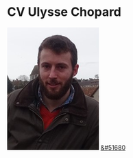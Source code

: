 # CV Ulysse Chopard

![photo](https://github.com/UlysseChopard/ulyssechopard.github.io/blob/6213a9df10b8ca567f052ba008d65f30f37ede1d/ulysse_chartres_mini.jpg)
[&#51680](https://www.linkedin.com/in/ulysse-chopard/)
